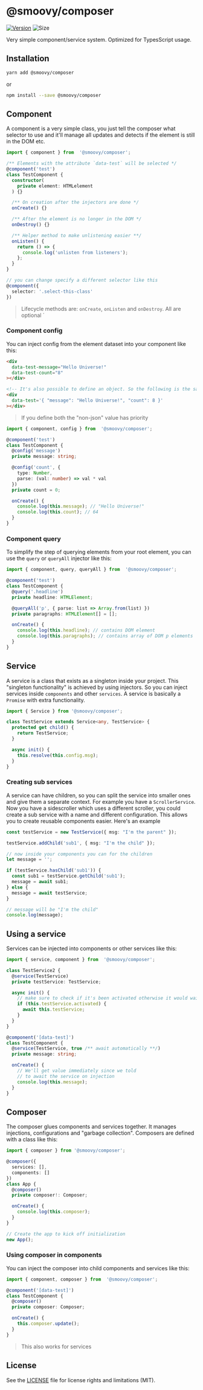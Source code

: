 # @smoovy/composer
[![Version](https://flat.badgen.net/npm/v/@smoovy/composer)](https://www.npmjs.com/package/@smoovy/composer) ![Size](https://flat.badgen.net/bundlephobia/minzip/@smoovy/composer)

Very simple component/service system. Optimized for TypesScript usage.

## Installation
```sh
yarn add @smoovy/composer
```
or
```sh
npm install --save @smoovy/composer
```

## Component
A component is a very simple class, you just tell the composer what selector to use
and it'll manage all updates and detects if the element is still in the DOM etc.

```ts
import { component } from  '@smoovy/composer';

/** Elements with the attribute `data-test` will be selected */
@component('test')
class TestComponent {
  constructor(
    private element: HTMLelement
  ) {}

  /** On creation after the injectors are done */
  onCreate() {}

  /** After the element is no longer in the DOM */
  onDestroy() {}

  /** Helper method to make unlistening easier **/
  onListen() {
    return () => {
      console.log('unlisten from listeners');
    };
  }
}

// you can change specify a different selector like this
@component({
  selector: '.select-this-class'
})
```
> Lifecycle methods are: `onCreate`, `onListen` and `onDestroy`. All are optional
´
### Component config
You can inject config from the element dataset into your component like this:

```html
<div
  data-test-message="Hello Universe!"
  data-test-count="8"
></div>

<!-- It's also possible to define an object. So the following is the same: -->
<div
  data-test='{ "message": "Hello Universe!", "count": 8 }'
></div>
```
> If you define both the "non-json" value has priority

```ts
import { component, config } from  '@smoovy/composer';

@component('test')
class TestComponent {
  @config('message')
  private message: string;

  @config('count', {
    type: Number,
    parse: (val: number) => val * val
  })
  private count = 0;

  onCreate() {
    console.log(this.message); // "Hello Universe!"
    console.log(this.count); // 64
  }
}
```

### Component query
To simplify the step of querying elements from your root element, you can use
the `query` or `queryAll` injector like this:

```ts
import { component, query, queryAll } from  '@smoovy/composer';

@component('test')
class TestComponent {
  @query('.headline')
  private headline: HTMLElement;

  @queryAll('p', { parse: list => Array.from(list) })
  private paragraphs: HTMLElement[] = [];

  onCreate() {
    console.log(this.headline); // contains DOM element
    console.log(this.paragraphs); // contains array of DOM p elements
  }
}
```

## Service
A service is a class that exists as a singleton inside your project.
This "singleton functionality" is achieved by using injectors. So you
can inject services inside `components` and other `services`. A service
is basically a `Promise` with extra functionality.

```ts
import { Service } from '@smoovy/composer';

class TestService extends Service<any, TestService> {
  protected get child() {
    return TestService;
  }

  async init() {
    this.resolve(this.config.msg);
  }
}
```

### Creating sub services
A service can have children, so you can split the service into smaller ones
and give them a separate context. For example you have a `ScrollerService`.
Now you have a sidescroller which uses a different scroller, you could
create a sub service with a name and different configuration. This allows you
to create reusable components easier. Here's an example

```ts
const testService = new TestService({ msg: "I'm the parent" });

testService.addChild('sub1', { msg: "I'm the child" });

// now inside your components you can for the children
let message = '';

if (testService.hasChild('sub1')) {
  const sub1 = testService.getChild('sub1');
  message = await sub1;
} else {
  message = await testService;
}

// message will be "I'm the child"
console.log(message);
```

## Using a service
Services can be injected into components or other services like this:

```ts
import { service, component } from  '@smoovy/composer';

class TestService2 {
  @service(TestService)
  private testService: TestService;

  async init() {
    // make sure to check if it's been activated otherwise it would wait forever
    if (this.testService.activated) {
      await this.testService;
    }
  }
}

@component('[data-test]')
class TestComponent {
  @service(TestService, true /** await automatically **/)
  private message: string;

  onCreate() {
    // We'll get value immediately since we told
    // to await the service on injection
    console.log(this.message);
  }
}
```

## Composer
The composer glues components and services together. It manages injections,
configurations and "garbage collection". Composers are defined with a class
like this:

```ts
import { composer } from '@smoovy/composer';

@composer({
  services: [],
  components: []
})
class App {
  @composer()
  private composer!: Composer;

  onCreate() {
    console.log(this.composer);
  }
}

// Create the app to kick off initialization
new App();
```

### Using composer in components
You can inject the composer into child components and services like this:

```ts
import { component, composer } from  '@smoovy/composer';

@component('[data-test]')
class TestComponent {
  @composer()
  private composer: Composer;

  onCreate() {
    this.composer.update();
  }
}
```
> This also works for services

## License
See the [LICENSE](../../LICENSE) file for license rights and limitations (MIT).